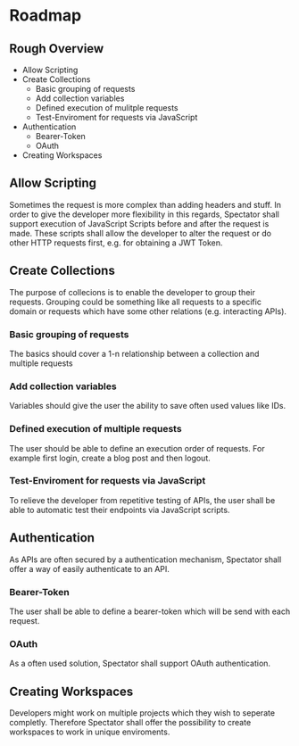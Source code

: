 # Roadmap

## Rough Overview

* Allow Scripting
* Create Collections
  * Basic grouping of requests
  * Add collection variables
  * Defined execution of mulitple requests
  * Test-Enviroment for requests via JavaScript
* Authentication
  * Bearer-Token
  * OAuth
* Creating Workspaces

## Allow Scripting

Sometimes the request is more complex than adding headers and stuff. In order to give the developer more
flexibility in this regards, Spectator shall support execution of JavaScript Scripts before and after the
request is made. These scripts shall allow the developer to alter the request or do other HTTP requests first, e.g. 
for obtaining a JWT Token.

## Create Collections

The purpose of collecions is to enable the developer to group their requests.
Grouping could be something like all requests to a specific domain or requests which have some other relations 
(e.g. interacting APIs).

### Basic grouping of requests

The basics should cover a 1-n relationship between a collection and multiple requests

### Add collection variables

Variables should give the user the ability to save often used values like IDs.

### Defined execution of multiple requests

The user should be able to define an execution order of requests.
For example first login, create a blog post and then logout.

### Test-Enviroment for requests via JavaScript

To relieve the developer from repetitive testing of APIs, the user shall be able to 
automatic test their endpoints via JavaScript scripts.

## Authentication

As APIs are often secured by a authentication mechanism, Spectator shall offer a way of
easily authenticate to an API.

### Bearer-Token

The user shall be able to define a bearer-token which will be send with each request.

### OAuth

As a often used solution, Spectator shall support OAuth authentication.

## Creating Workspaces

Developers might work on multiple projects which they wish to seperate completly.
Therefore Spectator shall offer the possibility to create workspaces to
work in unique enviroments.
